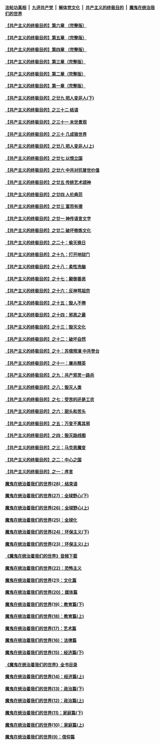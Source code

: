 ####  [法轮功真相](../../../../basic/blob/master/README.md?t=02281902) &nbsp;|&nbsp; [九评共产党](../../../../9ping.md/blob/master/README.md?t=02281902) &nbsp;|&nbsp; [解体党文化](../../../../jtdwh.md/blob/master/README.md?t=02281902)  &nbsp;|&nbsp; [共产主义的终极目的](../../../../gczydzjmd.md/blob/master/README.md?t=02281902) &nbsp;|&nbsp; [魔鬼在统治我们的世界](../../../../mgztzwmdsj.md/blob/master/README.md?t=02281902) 

#### [【共产主义的终极目的】第六章 （完整版）](../pages/nsc422/n11428913.md?t=02281902) 

#### [【共产主义的终极目的】第五章 （完整版）](../pages/nsc422/n11428912.md?t=02281902) 

#### [【共产主义的终极目的】第四章 （完整版）](../pages/nsc422/n11428907.md?t=02281902) 

#### [【共产主义的终极目的】第三章（完整版）](../pages/nsc422/n11428848.md?t=02281902) 

#### [【共产主义的终极目的】第二章（完整版）](../pages/nsc422/n11428831.md?t=02281902) 

#### [【共产主义的终极目的】第一章（完整版）](../pages/nsc422/n11417651.md?t=02281902) 

#### [【共产主义的终极目的】之廿九 把人变非人(下)](../pages/nsc422/n11344140.md?t=02281902) 

#### [【共产主义的终极目的】之三十二 结语](../pages/nsc422/n11360535.md?t=02281902) 

#### [【共产主义的终极目的】之三十一 末世景观](../pages/nsc422/n11351129.md?t=02281902) 

#### [【共产主义的终极目的】之三十 几成狼世界](../pages/nsc422/n11348280.md?t=02281902) 

#### [【共产主义的终极目的】之廿八 把人变非人(上)](../pages/nsc422/n11340492.md?t=02281902) 

#### [【共产主义的终极目的】之廿七 以恨立国](../pages/nsc422/n11336944.md?t=02281902) 

#### [【共产主义的终极目的】之廿六 中共对抗普世价值](../pages/nsc422/n11324785.md?t=02281902) 

#### [【共产主义的终极目的】之廿五 传统艺术颂神](../pages/nsc422/n11296396.md?t=02281902) 

#### [【共产主义的终极目的】之廿四 人伦典范](../pages/nsc422/n11296397.md?t=02281902) 

#### [【共产主义的终极目的】之廿三 富而有德](../pages/nsc422/n11283598.md?t=02281902) 

#### [【共产主义的终极目的】之廿一 神传语言文字](../pages/nsc422/n11263265.md?t=02281902) 

#### [【共产主义的终极目的】之廿二 破坏修炼文化](../pages/nsc422/n11245728.md?t=02281902) 

#### [【共产主义的终极目的】之二十：偷天换日](../pages/nsc422/n11238846.md?t=02281902) 

#### [【共产主义的终极目的】之十九：打开地狱门](../pages/nsc422/n11206376.md?t=02281902) 

#### [【共产主义的终极目的】之十八：柔性洗脑](../pages/nsc422/n11199994.md?t=02281902) 

#### [【共产主义的终极目的】之十七：颠倒善恶](../pages/nsc422/n11179782.md?t=02281902) 

#### [【共产主义的终极目的】之十六：反神骂祖宗](../pages/nsc422/n11166798.md?t=02281902) 

#### [【共产主义的终极目的】之十五：毁人不倦](../pages/nsc422/n11166792.md?t=02281902) 

#### [【共产主义的终极目的】之十四：邪恶之最](../pages/nsc422/n11150249.md?t=02281902) 

#### [【共产主义的终极目的】之十三：毁灭文化](../pages/nsc422/n11135227.md?t=02281902) 

#### [【共产主义的终极目的】之十二：破坏自然](../pages/nsc422/n11135214.md?t=02281902) 

#### [【共产主义的终极目的】之十：苏俄预演 中共登台](../pages/nsc422/n11118424.md?t=02281902) 

#### [【共产主义的终极目的】之十一：屠杀精英](../pages/nsc422/n11118442.md?t=02281902) 

#### [【共产主义的终极目的】之九：共产邪灵一路杀](../pages/nsc422/n11114139.md?t=02281902) 

#### [【共产主义的终极目的】之八：毁灭人类](../pages/nsc422/n11108503.md?t=02281902) 

#### [【共产主义的终极目的】之七：受苦的还是工农](../pages/nsc422/n11101809.md?t=02281902) 

#### [【共产主义的终极目的】之六：甜头和苦头](../pages/nsc422/n11096971.md?t=02281902) 

#### [【共产主义的终极目的】之五：万变不离其邪](../pages/nsc422/n11091285.md?t=02281902) 

#### [【共产主义的终极目的】之四：毁灭路线图](../pages/nsc422/n11086284.md?t=02281902) 

#### [【共产主义的终极目的】之三：马克思魔变](../pages/nsc422/n11061941.md?t=02281902) 

#### [【共产主义的终极目的】之二：中心之国](../pages/nsc422/n11047728.md?t=02281902) 

#### [【共产主义的终极目的】之一：序言](../pages/nsc422/n11086077.md?t=02281902) 

#### [魔鬼在统治着我们的世界(28)：结束语](../pages/nsc422/n10936246.md?t=02281902) 

#### [魔鬼在统治着我们的世界(27)：全球野心(下)](../pages/nsc422/n10928319.md?t=02281902) 

#### [魔鬼在统治着我们的世界(26)：全球野心(上)](../pages/nsc422/n10900318.md?t=02281902) 

#### [魔鬼在统治着我们的世界(25)：全球化](../pages/nsc422/n10788205.md?t=02281902) 

#### [魔鬼在统治着我们的世界(24)：环保主义(下)](../pages/nsc422/n10695307.md?t=02281902) 

#### [魔鬼在统治着我们的世界(23)：环保主义(上)](../pages/nsc422/n10688613.md?t=02281902) 

#### [《魔鬼在统治着我们的世界》音频下载](../pages/nsc422/n10635553.md?t=02281902) 

#### [魔鬼在统治着我们的世界(22)：恐怖主义](../pages/nsc422/n10614727.md?t=02281902) 

#### [魔鬼在统治着我们的世界(21)：文化篇](../pages/nsc422/n10597706.md?t=02281902) 

#### [魔鬼在统治着我们的世界(20)：媒体篇](../pages/nsc422/n10586579.md?t=02281902) 

#### [魔鬼在统治着我们的世界(19)：教育篇(下)](../pages/nsc422/n10564808.md?t=02281902) 

#### [魔鬼在统治着我们的世界(18)：教育篇(上)](../pages/nsc422/n10526970.md?t=02281902) 

#### [魔鬼在统治着我们的世界(17)：艺术篇](../pages/nsc422/n10499093.md?t=02281902) 

#### [魔鬼在统治着我们的世界(16)：法律篇](../pages/nsc422/n10485969.md?t=02281902) 

#### [魔鬼在统治着我们的世界(15)：经济篇(下)](../pages/nsc422/n10469975.md?t=02281902) 

#### [《魔鬼在统治着我们的世界》全书目录](../pages/nsc422/n10464261.md?t=02281902) 

#### [魔鬼在统治着我们的世界(14)：经济篇(上)](../pages/nsc422/n10457370.md?t=02281902) 

#### [魔鬼在统治着我们的世界(13)：政治篇(下)](../pages/nsc422/n10448270.md?t=02281902) 

#### [魔鬼在统治着我们的世界(12)：政治篇(上)](../pages/nsc422/n10444576.md?t=02281902) 

#### [魔鬼在统治着我们的世界(11)：家庭篇(下)](../pages/nsc422/n10440961.md?t=02281902) 

#### [魔鬼在统治着我们的世界(10)：家庭篇(上)](../pages/nsc422/n10435448.md?t=02281902) 

#### [魔鬼在统治着我们的世界(9)：信仰篇](../pages/nsc422/n10432159.md?t=02281902) 

